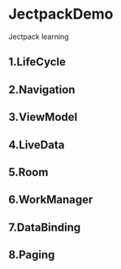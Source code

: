 # JectpackDemo
Jectpack learning

## 1.LifeCycle
## 2.Navigation
## 3.ViewModel
## 4.LiveData
## 5.Room
## 6.WorkManager
## 7.DataBinding
## 8.Paging
